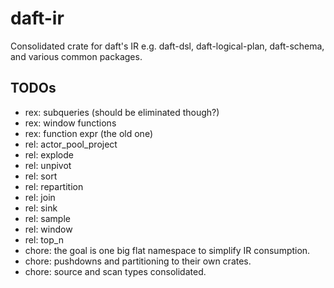 # daft-ir

Consolidated crate for daft's IR e.g. daft-dsl, daft-logical-plan, daft-schema, and various common packages.

## TODOs

- rex: subqueries (should be eliminated though?)
- rex: window functions
- rex: function expr (the old one)
- rel: actor_pool_project
- rel: explode
- rel: unpivot
- rel: sort
- rel: repartition
- rel: join
- rel: sink
- rel: sample
- rel: window
- rel: top_n
- chore: the goal is one big flat namespace to simplify IR consumption.
- chore: pushdowns and partitioning to their own crates.
- chore: source and scan types consolidated.
